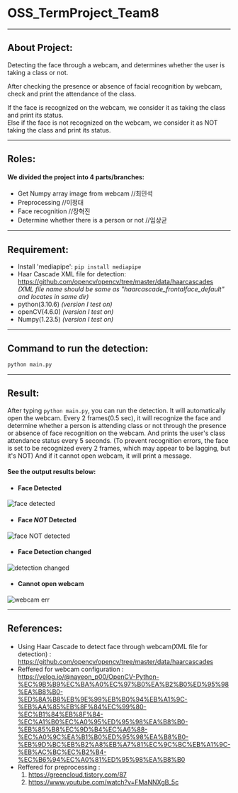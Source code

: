 # OSS_TermProject_Team8   
***
## **About Project:**   
Detecting the face through a webcam, and determines whether the user is taking a class or not.   


After checking the presence or absence of facial recognition by webcam, check and print the attendance of the class.   

If the face is recognized on the webcam, we consider it as taking the class and print its status.    
Else if the face is not recognized on the webcam, we consider it as NOT taking the class and print its status.
***

## **Roles:**   
#### We divided the project into 4 parts/branches:
- Get Numpy array image from webcam  //최민석   
- Preprocessing //이정대   
- Face recognition  //장혁진   
- Determine whether there is a person or not  //임상균 
***

## **Requirement:**
- Install 'mediapipe': ```pip install mediapipe```   
- Haar Cascade XML file for detection:   
https://github.com/opencv/opencv/tree/master/data/haarcascades   
*(XML file name should be same as "haarcascade_frontalface_default" and locates in same dir)*
- python(3.10.6) *(version I test on)*   
- openCV(4.6.0) *(version I test on)*   
- Numpy(1.23.5) *(version I test on)*   
***

## **Command to run the detection:**   
```python
python main.py   
``` 
***

## **Result:**   
After typing ```python main.py```, you can run the detection. It will automatically open the webcam. Every 2 frames(0.5 sec), it will recognize the face and determine whether a person is attending class or not through the presence or absence of face recognition on the webcam. And prints the user's class attendance status every 5 seconds. (To prevent recognition errors, the face is set to be recognized every 2 frames, which may appear to be lagging, but it's NOT) And if it cannot open webcam, it will print a message.

#### See the output results below:   

- #### Face Detected   

![face detected](https://user-images.githubusercontent.com/106862808/207097459-5a49fc74-e734-489d-aaac-439da0c9cd9d.png)   

- #### Face *NOT* Detected   

![face NOT detected](https://user-images.githubusercontent.com/106862808/207097101-9859fde1-7caf-40eb-9772-e14559672e59.png)   

- #### Face Detection changed
![detection changed](https://user-images.githubusercontent.com/106862808/207104920-cd73bdb9-c3a7-4d35-87ec-aece128ecd4d.png)   

- #### Cannot open webcam
![webcam err](https://user-images.githubusercontent.com/106862808/207139829-fc4d8680-f8db-4954-bf3c-51526d4c1590.png)   
***

## **References:**    
#### 
- Using Haar Cascade to detect face through webcam(XML file for detection) :   
https://github.com/opencv/opencv/tree/master/data/haarcascades
- Reffered for webcam configuration :   
https://velog.io/@nayeon_p00/OpenCV-Python-%EC%9B%B9%EC%BA%A0%EC%97%B0%EA%B2%B0%ED%95%98%EA%B8%B0-%ED%8A%B8%EB%9E%99%EB%B0%94%EB%A1%9C-%EB%AA%85%EB%8F%84%EC%99%80-%EC%B1%84%EB%8F%84-%EC%A1%B0%EC%A0%95%ED%95%98%EA%B8%B0-%EB%85%B8%EC%9D%B4%EC%A6%88-%EC%A0%9C%EA%B1%B0%ED%95%98%EA%B8%B0-%EB%9D%BC%EB%B2%A8%EB%A7%81%EC%9C%BC%EB%A1%9C-%EB%AC%BC%EC%B2%B4-%EC%B6%94%EC%A0%81%ED%95%98%EA%B8%B0
- Reffered for preprocessing :
  1. https://greencloud.tistory.com/87
  2. https://www.youtube.com/watch?v=FMaNNXgB_5c
